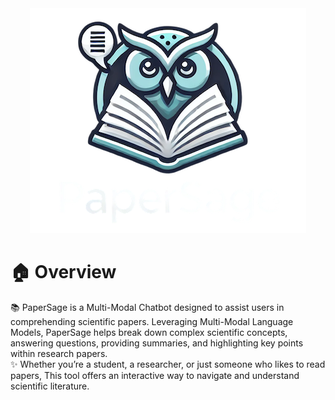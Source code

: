 <div align="center">
  <img src="https://github.com/LucaStrano/PaperSage/blob/main/.github/papersage_logo.png?raw=true" alt="PaperSage Logo"/>
</div>

# 🏠 Overview

📚 PaperSage is a Multi-Modal Chatbot designed to assist users in comprehending scientific papers. Leveraging Multi-Modal Language Models, PaperSage helps break down complex scientific concepts, answering questions, providing summaries, and highlighting key points within research papers. <br>
✨ Whether you’re a student, a researcher, or just someone who likes to read papers, This tool offers an interactive way to navigate and understand scientific literature.